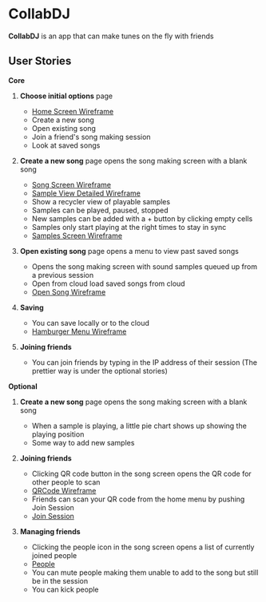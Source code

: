 # CollabDJ
**CollabDJ** is an app that can make tunes on the fly with friends

## User Stories

**Core**

1. **Choose initial options** page
    * <a href="https://github.com/CollabDJ/CollabDJ/blob/master/CollabDJWireframes/HomeScreen.jpg">Home Screen Wireframe</a>
    * Create a new song
    * Open existing song
    * Join a friend's song making session
    * Look at saved songs

2. **Create a new song** page opens the song making screen with a blank song
    * <a href="https://github.com/CollabDJ/CollabDJ/blob/master/CollabDJWireframes/SongScreen.jpg">Song Screen Wireframe</a>
    * <a href="https://github.com/CollabDJ/CollabDJ/blob/master/CollabDJWireframes/SampleViewDetailed.jpg">Sample View Detailed Wireframe</a>
    * Show a recycler view of playable samples
    * Samples can be played, paused, stopped
    * New samples can be added with a + button by clicking empty cells
    * Samples only start playing at the right times to stay in sync
    * <a href="https://github.com/CollabDJ/CollabDJ/blob/master/CollabDJWireframes/SamplesScreen.jpg">Samples Screen Wireframe</a>

3. **Open existing song** page opens a menu to view past saved songs
    * Opens the song making screen with sound samples queued up from a previous session
    * Open from cloud load saved songs from cloud
    * <a href="https://github.com/CollabDJ/CollabDJ/blob/master/CollabDJWireframes/OpenSong.jpg">Open Song Wireframe</a>

4. **Saving**
    * You can save locally or to the cloud
    * <a href="https://github.com/CollabDJ/CollabDJ/blob/master/CollabDJWireframes/HamburgerMenu.jpg">Hamburger Menu Wireframe</a>

5. **Joining friends**
    * You can join friends by typing in the IP address of their session (The prettier way is under the optional stories)

**Optional**

1. **Create a new song** page opens the song making screen with a blank song
    * When a sample is playing, a little pie chart shows up showing the playing position
    * Some way to add new samples

2. **Joining friends**
    * Clicking QR code button in the song screen opens the QR code for other people to scan
    * <a href="https://github.com/CollabDJ/CollabDJ/blob/master/CollabDJWireframes/QRCode.jpg">QRCode Wireframe</a>
    * Friends can scan your QR code from the home menu by pushing Join Session
    * <a href="https://github.com/CollabDJ/CollabDJ/blob/master/CollabDJWireframes/JoinSession.jpg">Join Session</a>

3. **Managing friends**
    * Clicking the people icon in the song screen opens a list of currently joined people
    * <a href="https://github.com/CollabDJ/CollabDJ/blob/master/CollabDJWireframes/People.jpg">People</a>
    * You can mute people making them unable to add to the song but still be in the session
    * You can kick people
